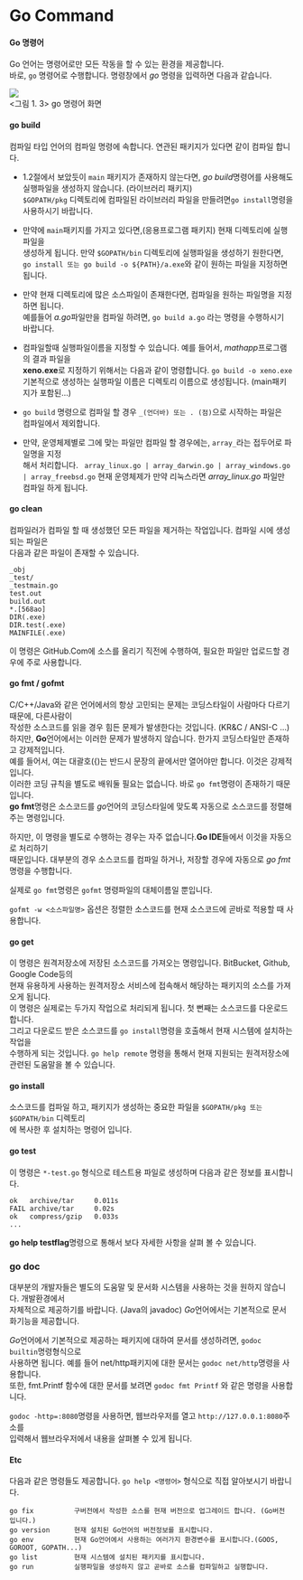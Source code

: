 # Go Command
#### Go 명령어
Go 언어는 명령어로만 모든 작동을 할 수 있는 환경을 제공합니다.    
바로, ```go``` 명령어로 수행합니다. 명령창에서 *go* 명령을 입력하면 다음과 같습니다.   


![](1_3_go.png)    
 <그림 1. 3> go 명령어 화면      
 
 
 #### go build
 컴파일 타입 언어의 컴파일 명령에 속합니다. 연관된 패키지가 있다면 같이 컴파일 합니다.     
 
* 1.2절에서 보았듯이 ```main``` 패키지가 존재하지 않는다면, *go build*명령어를 사용해도      
   실행파일을 생성하지 않습니다. (라이브러리 패키지)    
   ```$GOPATH/pkg``` 디렉토리에 컴파일된 라이브러리 파일을 만들려면```go install```명령을    
   사용하시기 바랍니다. 

* 만약에 ```main```패키지를 가지고 있다면,(응용프로그램 패키지) 현재 디렉토리에 실행파일을    
  생성하게 됩니다. 만약 ```$GOPATH/bin``` 디렉토리에 실행파일을 생성하기 원한다면,     
  ```go install 또는 go build -o ${PATH}/a.exe```와 같이 원하는 파일을 지정하면 됩니다. 

* 만약 현재 디렉토리에 많은 소스파일이 존재한다면, 컴파일을 원하는 파일명을 지정하면 됩니다.    
  예를들어 *a.go*파일만을 컴파일 하려면, ```go build a.go``` 라는 명령을 수행하시기 바랍니다.    

* 컴파일할때 실행파일이름을 지정할 수 있습니다. 예를 들어서, *mathapp*프로그램의 결과 파일을   
  **xeno.exe**로 지정하기 위해서는 다음과 같이 명령합니다. ```go build -o xeno.exe```   
  기본적으로 생성하는 실행파일 이름은 디렉토리 이름으로 생성됩니다. (main패키지가 포함된...)   

* ```go build``` 명령으로 컴파일 할 경우 ```_(언더바) 또는 . (점)```으로 시작하는 파일은   
  컴파일에서 제외합니다. 

* 만약, 운영체제별로 그에 맞는 파일만 컴파일 할 경우에는, ```array_```라는 접두어로 파일명을 지정   
  해서 처리합니다.  ``` array_linux.go | array_darwin.go | array_windows.go | array_freebsd.go```
  현재 운영체제가 만약 리눅스라면 *array_linux.go* 파일만 컴파일 하게 됩니다. 

#### go clean
컴파일러가 컴파일 할 때 생성했던 모든 파일을 제거하는 작업입니다. 컴파일 시에 생성되는 파일은    
다음과 같은 파일이 존재할 수 있습니다. 
```
_obj
_test/
_testmain.go
test.out
build.out
*.[568ao]
DIR(.exe)
DIR.test(.exe)
MAINFILE(.exe)
```
이 명령은 GitHub.Com에 소스를 올리기 직전에 수행하여, 필요한 파일만 업로드할 경우에 주로 사용합니다. 


#### go fmt / gofmt
C/C++/Java와 같은 언어에서의 항상 고민되는 문제는 코딩스타일이 사람마다 다르기 때문에, 다른사람이   
작성한 소스코드를 읽을 경우 힘든 문제가 발생한다는 것입니다. (KR&C / ANSI-C ...)    
하지만, **Go**언어에서는 이러한 문제가 발생하지 않습니다. 한가지 코딩스타일만 존재하고 강제적입니다.   
예를 들어서, 여는 대괄호({)는 반드시 문장의 끝에서만 열어야만 합니다. 이것은 강제적입니다.   
이러한 코딩 규칙을 별도로 배워둘 필요는 없습니다. 바로 ```go fmt```명령이 존재하기 때문입니다.    
**go fmt**명령은 소스코드를 *go*언어의 코딩스타일에 맞도록 자동으로 소스코드를 정렬해 주는 명령입니다.

하지만, 이 명령을 별도로 수행하는 경우는 자주 없습니다.**Go IDE**들에서 이것을 자동으로 처리하기   
때문입니다. 대부분의 경우 소스코드를 컴파일 하거나, 저장할 경우에 자동으로 *go fmt*명령을 수행합니다.  

실제로 ```go fmt```명령은 ```gofmt``` 명령파일의 대체이름일 뿐입니다. 

```gofmt -w <소스파일명>``` 옵션은 정렬한 소스코드를 현재 소스코드에 곧바로 적용할 때 사용합니다.   

#### go get
이 명령은 원격저장소에 저장된 소스코드를 가져오는 명령입니다. BitBucket, Github, Google Code등의   
현재 유용하게 사용하는 원격저장소 서비스에 접속해서 해당하는 패키지의 소스를 가져오게 됩니다.   
이 명령은 실제로는 두가지 작업으로 처리되게 됩니다. 첫 뻔째는 소스코드를 다운로드 합니다.   
그리고 다운로드 받은 소스코드를 ```go install```명령을 호출해서 현재 시스템에 설치하는 작업을    
수행하게 되는 것입니다. 
```go help remote``` 명령을 통해서 현재 지원되는 원격저장소에 관련된 도움말을 볼 수 있습니다. 


#### go install
소스코드를 컴파일 하고, 패키지가 생성하는 중요한 파일을 ```$GOPATH/pkg 또는 $GOPATH/bin``` 디렉토리  
에 복사한 후 설치하는 명령어 입니다. 

#### go test
이 명령은 ```*-test.go``` 형식으로 테스트용 파일로 생성하며 다음과 같은 정보를 표시합니다. 
```
ok   archive/tar     0.011s
FAIL archive/tar     0.02s
ok   compress/gzip   0.033s
...
```
**go help testflag**명령으로 통해서 보다 자세한 사항을 살펴 볼 수 있습니다. 


### go doc
대부분의 개발자들은 별도의 도움말 및 문서화 시스템을 사용하는 것을 원하지 않습니다. 개발환경에서   
자체적으로 제공하기를 바랍니다. (Java의 javadoc) *Go*언어에서는 기본적으로 문서화기능을 제공합니다. 

*Go*언어에서 기본적으로 제공하는 패키지에 대하여 문서를 생성하려면, ```godoc builtin```명령형식으로   
사용하면 됩니다. 예를 들어 net/http패키지에 대한 문서는 ```godoc net/http```명령을 사용합니다.   
또한, fmt.Printf 함수에 대한 문서를 보려면 ```godoc fmt Printf``` 와 같은 명령을 사용합니다.    

```godoc -http=:8080```명령을 사용하면, 웹브라우저를 열고 ```http://127.0.0.1:8080```주소를    
입력해서 웹브라우저에서 내용을 살펴볼 수 있게 됩니다. 


#### Etc
다음과 같은 명령들도 제공합니다. ``` go help <명령어> ``` 형식으로 직접 알아보시기 바랍니다. 
```
go fix          구버전에서 작성한 소스를 현재 버전으로 업그레이드 합니다. (Go버전 입니다.)
go version      현재 설치된 Go언어의 버전정보를 표시합니다.
go env          현재 Go언어에서 사용하는 여러가지 환경변수를 표시합니다.(GOOS, GOROOT, GOPATH...)
go list         현재 시스템에 설치된 패키지를 표시합니다. 
go run          실행파일을 생성하지 않고 곧바로 소스를 컴파일하고 실행합니다. 
```





 
 